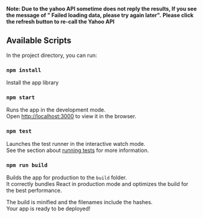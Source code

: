 **Note: Due to the yahoo API sometime does not reply the results, If you see the message of " Failed loading data, please try again later".**
**Please click the refresh button to re-call the Yahoo API**

## Available Scripts

In the project directory, you can run:

### `npm install`
Install the app library

### `npm start`

Runs the app in the development mode.<br>
Open [http://localhost:3000](http://localhost:3000) to view it in the browser.

### `npm test`

Launches the test runner in the interactive watch mode.<br>
See the section about [running tests](#running-tests) for more information.

### `npm run build`

Builds the app for production to the `build` folder.<br>
It correctly bundles React in production mode and optimizes the build for the best performance.

The build is minified and the filenames include the hashes.<br>
Your app is ready to be deployed!


